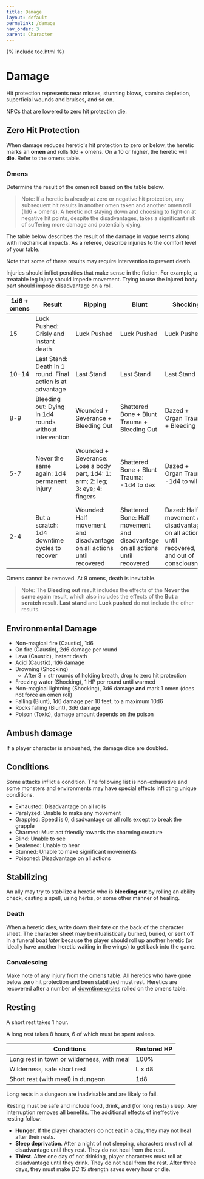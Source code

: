 ```yaml
---
title: Damage
layout: default
permalink: /damage
nav_order: 3
parent: Character
---
```


{% include toc.html %}

# Damage

Hit protection represents near misses, stunning blows, stamina depletion, superficial wounds and bruises, and so on. 

NPCs that are lowered to zero hit protection die.

## Zero Hit Protection

When damage reduces heretic's hit protection to zero or below, the heretic marks an **omen** and rolls 1d6 + omens. On a 10 or higher, the heretic will **die**. Refer to the omens table.

### Omens

Determine the result of the omen roll based on the table below.

> Note: If a heretic is already at zero or negative hit protection, any subsequent hit results in another omen taken and another omen roll (1d6 + omens). A heretic not staying down and choosing to fight on at negative hit points, despite the disadvantages, takes a significant risk of suffering more damage and potentially dying.

The table below describes the result of the damage in vague terms along with mechanical impacts. As a referee, describe injuries to the comfort level of your table.

Note that some of these results may require intervention to prevent death.

Injuries should inflict penalties that make sense in the fiction. For example, a treatable leg injury should impede movement. Trying to use the injured body part should impose disadvantage on a roll.

| 1d6 + omens | Result                                                     | Ripping                                                                        | Blunt                                                                         | Shocking                                                                                          | Caustic                                                  | Toxic                                                                           |
| ----------- | ---------------------------------------------------------- | ------------------------------------------------------------------------------ | ----------------------------------------------------------------------------- | ------------------------------------------------------------------------------------------------- | -------------------------------------------------------- | ------------------------------------------------------------------------------- |
| 15          | Luck Pushed: Grisly and instant death                      | Luck Pushed                                                                    | Luck Pushed                                                                   | Luck Pushed                                                                                       | Luck Pushed                                              | Luck Pushed                                                                     |
| 10-14       | Last Stand: Death in 1 round. Final action is at advantage | Last Stand                                                                     | Last Stand                                                                    | Last Stand                                                                                        | Last Stand                                               | Last Stand                                                                      |
| 8-9         | Bleeding out: Dying in 1d4 rounds without intervention     | Wounded + Severance + Bleeding Out                                             | Shattered Bone + Blunt Trauma + Bleeding Out                                  | Dazed + Organ Trauma + Bleeding Out                                                               | Lung Damage + Burned + Bleeding Out                      | Ill + Compromised Immunity + Bleeding Out                                       |
| 5-7         | Never the same again: 1d4 permanent injury                 | Wounded + Severance: Lose a body part, 1d4: 1: arm; 2: leg; 3: eye; 4: fingers | Shattered Bone + Blunt Trauma: -1d4 to dex                                    | Dazed + Organ Trauma: -1d4 to wil                                                                 | Lung Damage + Burned: -1d4 to str                        | Ill + Compromised Immunity: All saves versus toxins permanently at disadvantage |
| 2-4         | But a scratch: 1d4 downtime cycles to recover              | Wounded: Half movement and disadvantage on all actions until recovered         | Shattered Bone: Half movement and disadvantage on all actions until recovered | Dazed: Half movement and disadvantage on all actions until recovered, in and out of consciousness | Lung Damage: Disadvantage on all actions until recovered | Ill: Half movement and disadvantage on all actions until recovered              |

Omens cannot be removed. At 9 omens, death is inevitable.

> Note: The **Bleeding out** result includes the effects of the **Never the same again** result, which also includes the effects of the **But a scratch** result. **Last stand** and **Luck pushed** do not include the other results.

## Environmental Damage

- Non-magical fire (Caustic), 1d6
- On fire (Caustic), 2d6 damage per round
- Lava (Caustic), instant death
- Acid (Caustic), 1d6 damage 
- Drowning (Shocking)
	- After 3 + str rounds of holding breath, drop to zero hit protection
- Freezing water (Shocking), 1 HP per round until warmed
- Non-magical lightning (Shocking), 3d6 damage **and** mark 1 omen (does not force an omen roll)
- Falling (Blunt), 1d6 damage per 10 feet, to a maximum 10d6
- Rocks falling (Blunt), 3d6 damage
- Poison (Toxic), damage amount depends on the poison

## Ambush damage

If a player character is ambushed, the damage dice are doubled.

## Conditions

Some attacks inflict a condition. The following list is non-exhaustive and some monsters and environments may have special effects inflicting unique conditions.

- Exhausted: Disadvantage on all rolls
- Paralyzed: Unable to make any movement
- Grappled: Speed is 0, disadvantage on all rolls except to break the grapple
- Charmed: Must act friendly towards the charming creature
- Blind: Unable to see
- Deafened: Unable to hear
- Stunned: Unable to make significant movements
- Poisoned: Disadvantage on all actions

## Stabilizing 

An ally may try to stabilize a heretic who is **bleeding out** by rolling an ability check, casting a spell, using herbs, or some other manner of healing. 

### Death 

When a heretic dies, write down their fate on the back of the character sheet. The character sheet may be ritualistically burned, buried, or sent off in a funeral boat *later* because the player should roll up another heretic (or ideally have another heretic waiting in the wings) to get back into the game.

### Convalescing

Make note of any injury from the [omens](#Omens) table. All heretics who have gone below zero hit protection and been stabilized must rest. Heretics are recovered after a number of [downtime cycles](downtimecycle#Convalescing) rolled on the omens table.

## Resting

A short rest takes 1 hour. 

A long rest takes 8 hours, 6 of which must be spent asleep. 

| Conditions                                 | Restored HP |
| ------------------------------------------ | ----------- |
| Long rest in town or wilderness, with meal | 100%        |
| Wilderness, safe short rest                | L x d8      |
| Short rest (with meal) in dungeon          | 1d8         |

Long rests in a dungeon are inadvisable and are likely to fail. 

Resting must be safe and include food, drink, and (for long rests) sleep. Any interruption removes all benefits. The additional effects of ineffective resting follow: 

- **Hunger**. If the player characters do not eat in a day, they may not heal after their rests.
- **Sleep deprivation**. After a night of not sleeping, characters must roll at disadvantage until they rest. They do not heal from the rest. 
- **Thirst**. After one day of not drinking, player characters must roll at disadvantage until they drink.  They do not heal from the rest. After three days, they must make DC 15 strength saves every hour or die. 